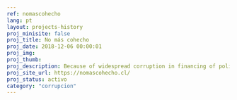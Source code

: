 ```yaml
---
ref: nomascohecho
lang: pt
layout: projects-history
proj_minisite: false
proj_title: No más cohecho
proj_date: 2018-12-06 00:00:01
proj_img:
proj_thumb:
proj_description: Because of widespread corruption in financing of politics, in 2015 we filed lawsuits against 12 Chilean representatives who were illegally receiving money from private companies. Here is the detail of our work.
proj_site_url: https://nomascohecho.cl/
proj_status: activo
category: "corrupcion"
---
```

